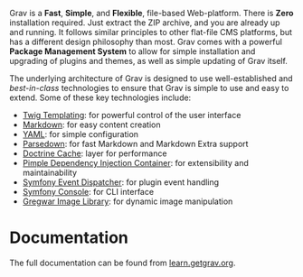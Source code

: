 Grav is a **Fast**, **Simple**, and **Flexible**, file-based Web-platform. There is **Zero** installation required. Just extract the ZIP archive, and you are already up and running. It follows similar principles to other flat-file CMS platforms, but has a different design philosophy than most. Grav comes with a powerful **Package Management System** to allow for simple installation and upgrading of plugins and themes, as well as simple updating of Grav itself.

The underlying architecture of Grav is designed to use well-established and _best-in-class_ technologies to ensure that Grav is simple to use and easy to extend. Some of these key technologies include:

- [Twig Templating](https://twig.symfony.com/): for powerful control of the user interface
- [Markdown](https://en.wikipedia.org/wiki/Markdown): for easy content creation
- [YAML](https://yaml.org): for simple configuration
- [Parsedown](https://parsedown.org/): for fast Markdown and Markdown Extra support
- [Doctrine Cache](https://www.doctrine-project.org/projects/doctrine-orm/en/latest/reference/caching.html): layer for performance
- [Pimple Dependency Injection Container](https://github.com/silexphp/Pimple): for extensibility and maintainability
- [Symfony Event Dispatcher](https://symfony.com/doc/current/components/event_dispatcher/introduction.html): for plugin event handling
- [Symfony Console](https://symfony.com/doc/current/components/console/introduction.html): for CLI interface
- [Gregwar Image Library](https://github.com/Gregwar/Image): for dynamic image manipulation

# [](https://github.com/getgrav/grav//#documentation)Documentation

The full documentation can be found from [learn.getgrav.org](https://learn.getgrav.org).
